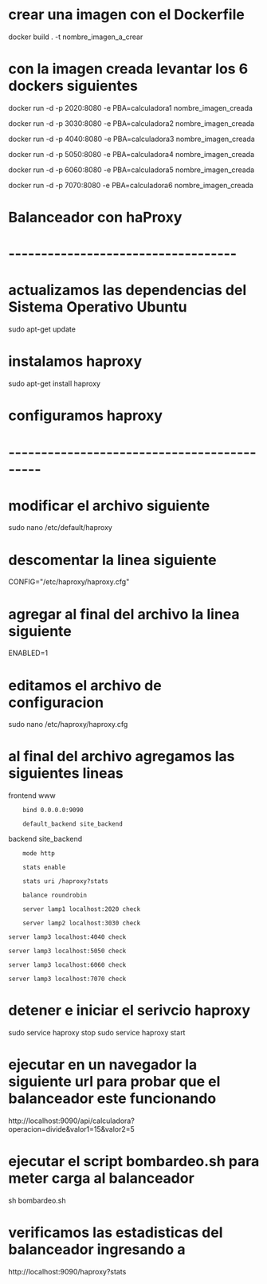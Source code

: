 # crear una imagen con el Dockerfile
docker build . -t nombre_imagen_a_crear

# con la imagen creada levantar los 6 dockers siguientes

docker run -d -p 2020:8080 -e PBA=calculadora1 nombre_imagen_creada

docker run -d -p 3030:8080 -e PBA=calculadora2 nombre_imagen_creada

docker run -d -p 4040:8080 -e PBA=calculadora3 nombre_imagen_creada

docker run -d -p 5050:8080 -e PBA=calculadora4 nombre_imagen_creada

docker run -d -p 6060:8080 -e PBA=calculadora5 nombre_imagen_creada

docker run -d -p 7070:8080 -e PBA=calculadora6 nombre_imagen_creada

# Balanceador con haProxy
# -----------------------------------

# actualizamos las dependencias del Sistema Operativo Ubuntu
sudo apt-get update

# instalamos haproxy
sudo apt-get install haproxy

# configuramos haproxy
# -------------------------------------------

# modificar el archivo siguiente 
sudo nano /etc/default/haproxy

# descomentar la linea siguiente
CONFIG="/etc/haproxy/haproxy.cfg"

# agregar al final del archivo la linea siguiente
ENABLED=1

# editamos el archivo de configuracion
sudo nano /etc/haproxy/haproxy.cfg

# al final del archivo agregamos las siguientes lineas
frontend www

        bind 0.0.0.0:9090

        default_backend site_backend

backend site_backend

        mode http

        stats enable

        stats uri /haproxy?stats

        balance roundrobin

        server lamp1 localhost:2020 check

        server lamp2 localhost:3030 check

	server lamp3 localhost:4040 check

	server lamp3 localhost:5050 check

	server lamp3 localhost:6060 check

	server lamp3 localhost:7070 check
	
# detener e iniciar el serivcio haproxy
sudo service haproxy stop
sudo service haproxy start

# ejecutar en un navegador la siguiente url para probar que el balanceador este funcionando
http://localhost:9090/api/calculadora?operacion=divide&valor1=15&valor2=5

# ejecutar el script bombardeo.sh para meter carga al balanceador
sh bombardeo.sh

# verificamos las estadisticas del balanceador ingresando a 
http://localhost:9090/haproxy?stats

